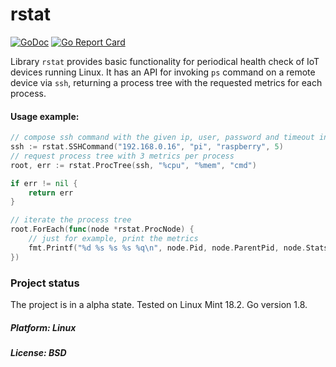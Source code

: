 # rstat

[![GoDoc](https://godoc.org/github.com/maxim2266/rstat?status.svg)](https://godoc.org/github.com/maxim2266/rstat)
[![Go Report Card](https://goreportcard.com/badge/github.com/maxim2266/rstat)](https://goreportcard.com/report/github.com/maxim2266/rstat)

Library `rstat` provides basic functionality for periodical health check of IoT devices running Linux.
It has an API for invoking `ps` command on a remote device via `ssh`, returning a process tree with the
requested metrics for each process.

#### Usage example:

```Go
// compose ssh command with the given ip, user, password and timeout in seconds
ssh := rstat.SSHCommand("192.168.0.16", "pi", "raspberry", 5)
// request process tree with 3 metrics per process
root, err := rstat.ProcTree(ssh, "%cpu", "%mem", "cmd")

if err != nil {
	return err
}

// iterate the process tree
root.ForEach(func(node *rstat.ProcNode) {
	// just for example, print the metrics
	fmt.Printf("%d %s %s %s %q\n", node.Pid, node.ParentPid, node.Stats["%CPU"], node.Stats["%MEM"], node.Stats["CMD"])
})

```

### Project status
The project is in a alpha state. Tested on Linux Mint 18.2. Go version 1.8.

##### Platform: Linux
##### License: BSD
